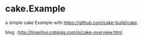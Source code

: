 # cake.Example
a simple cake Example with https://github.com/cake-build/cake.

blog : http://linianhui.cnblogs.com/p/cake-overview.html
